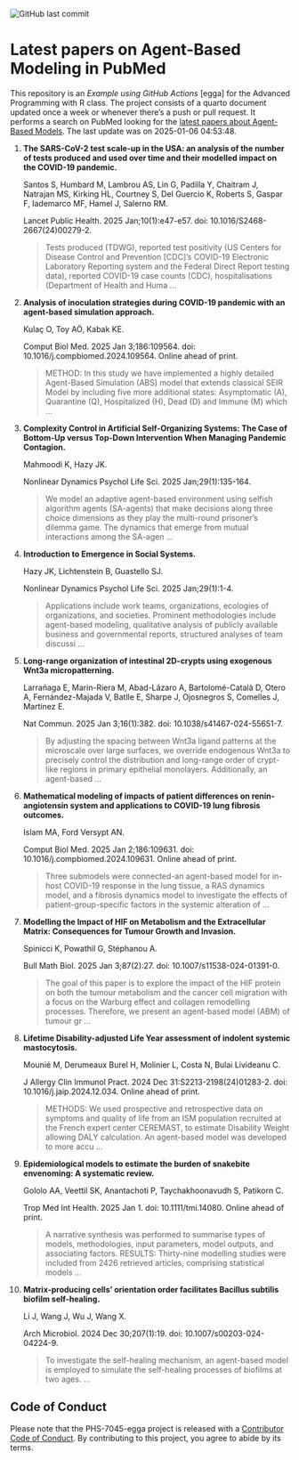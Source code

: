 ![GitHub last
commit](https://img.shields.io/github/last-commit/UofUEpiBio/PHS-7045-egga.png)

# Latest papers on Agent-Based Modeling in PubMed

This repository is an *Example using GitHub Actions* \[egga\] for the
Advanced Programming with R class. The project consists of a quarto
document updated once a week or whenever there’s a push or pull request.
It performs a search on PubMed looking for the <a
href="https://pubmed.ncbi.nlm.nih.gov/?term=agent-based+model&amp;sort=date"
target="_blank">latest papers about Agent-Based Models</a>. The last
update was on 2025-01-06 04:53:48.

<div class="cell">

</div>

1.  **The SARS-CoV-2 test scale-up in the USA: an analysis of the number
    of tests produced and used over time and their modelled impact on
    the COVID-19 pandemic.**

    Santos S, Humbard M, Lambrou AS, Lin G, Padilla Y, Chaitram J,
    Natrajan MS, Kirking HL, Courtney S, Del Guercio K, Roberts S,
    Gaspar F, Iademarco MF, Hamel J, Salerno RM.

    Lancet Public Health. 2025 Jan;10(1):e47-e57. doi:
    10.1016/S2468-2667(24)00279-2.

    > Tests produced (TDWG), reported test positivity (US Centers for
    > Disease Control and Prevention \[CDC\]’s COVID-19 Electronic
    > Laboratory Reporting system and the Federal Direct Report testing
    > data), reported COVID-19 case counts (CDC), hospitalisations
    > (Department of Health and Huma …

2.  **Analysis of inoculation strategies during COVID-19 pandemic with
    an agent-based simulation approach.**

    Kulaç O, Toy AÖ, Kabak KE.

    Comput Biol Med. 2025 Jan 3;186:109564. doi:
    10.1016/j.compbiomed.2024.109564. Online ahead of print.

    > METHOD: In this study we have implemented a highly detailed
    > Agent-Based Simulation (ABS) model that extends classical SEIR
    > Model by including five more additional states: Asymptomatic (A),
    > Quarantine (Q), Hospitalized (H), Dead (D) and Immune (M) which …

3.  **Complexity Control in Artificial Self-Organizing Systems: The Case
    of Bottom-Up versus Top-Down Intervention When Managing Pandemic
    Contagion.**

    Mahmoodi K, Hazy JK.

    Nonlinear Dynamics Psychol Life Sci. 2025 Jan;29(1):135-164.

    > We model an adaptive agent-based environment using selfish
    > algorithm agents (SA-agents) that make decisions along three
    > choice dimensions as they play the multi-round prisoner’s dilemma
    > game. The dynamics that emerge from mutual interactions among the
    > SA-agen …

4.  **Introduction to Emergence in Social Systems.**

    Hazy JK, Lichtenstein B, Guastello SJ.

    Nonlinear Dynamics Psychol Life Sci. 2025 Jan;29(1):1-4.

    > Applications include work teams, organizations, ecologies of
    > organizations, and societies. Prominent methodologies include
    > agent-based modeling, qualitative analysis of publicly available
    > business and governmental reports, structured analyses of team
    > discussi …

5.  **Long-range organization of intestinal 2D-crypts using exogenous
    Wnt3a micropatterning.**

    Larrañaga E, Marin-Riera M, Abad-Lázaro A, Bartolomé-Català D, Otero
    A, Fernández-Majada V, Batlle E, Sharpe J, Ojosnegros S, Comelles J,
    Martinez E.

    Nat Commun. 2025 Jan 3;16(1):382. doi: 10.1038/s41467-024-55651-7.

    > By adjusting the spacing between Wnt3a ligand patterns at the
    > microscale over large surfaces, we override endogenous Wnt3a to
    > precisely control the distribution and long-range order of
    > crypt-like regions in primary epithelial monolayers. Additionally,
    > an agent-based …

6.  **Mathematical modeling of impacts of patient differences on
    renin-angiotensin system and applications to COVID-19 lung fibrosis
    outcomes.**

    Islam MA, Ford Versypt AN.

    Comput Biol Med. 2025 Jan 2;186:109631. doi:
    10.1016/j.compbiomed.2024.109631. Online ahead of print.

    > Three submodels were connected-an agent-based model for in-host
    > COVID-19 response in the lung tissue, a RAS dynamics model, and a
    > fibrosis dynamics model to investigate the effects of
    > patient-group-specific factors in the systemic alteration of …

7.  **Modelling the Impact of HIF on Metabolism and the Extracellular
    Matrix: Consequences for Tumour Growth and Invasion.**

    Spinicci K, Powathil G, Stéphanou A.

    Bull Math Biol. 2025 Jan 3;87(2):27. doi:
    10.1007/s11538-024-01391-0.

    > The goal of this paper is to explore the impact of the HIF protein
    > on both the tumour metabolism and the cancer cell migration with a
    > focus on the Warburg effect and collagen remodelling processes.
    > Therefore, we present an agent-based model (ABM) of tumour gr …

8.  **Lifetime Disability-adjusted Life Year assessment of indolent
    systemic mastocytosis.**

    Mounié M, Derumeaux Burel H, Molinier L, Costa N, Bulai Livideanu C.

    J Allergy Clin Immunol Pract. 2024 Dec 31:S2213-2198(24)01283-2.
    doi: 10.1016/j.jaip.2024.12.034. Online ahead of print.

    > METHODS: We used prospective and retrospective data on symptoms
    > and quality of life from an ISM population recruited at the French
    > expert center CEREMAST, to estimate Disability Weight allowing
    > DALY calculation. An agent-based model was developed to more accu
    > …

9.  **Epidemiological models to estimate the burden of snakebite
    envenoming: A systematic review.**

    Gololo AA, Veettil SK, Anantachoti P, Taychakhoonavudh S, Patikorn
    C.

    Trop Med Int Health. 2025 Jan 1. doi: 10.1111/tmi.14080. Online
    ahead of print.

    > A narrative synthesis was performed to summarise types of models,
    > methodologies, input parameters, model outputs, and associating
    > factors. RESULTS: Thirty-nine modelling studies were included from
    > 2426 retrieved articles, comprising statistical models …

10. **Matrix-producing cells’ orientation order facilitates Bacillus
    subtilis biofilm self-healing.**

    Li J, Wang J, Wu J, Wang X.

    Arch Microbiol. 2024 Dec 30;207(1):19. doi:
    10.1007/s00203-024-04224-9.

    > To investigate the self-healing mechanism, an agent-based model is
    > employed to simulate the self-healing processes of biofilms at two
    > ages. …

## Code of Conduct

Please note that the PHS-7045-egga project is released with a
[Contributor Code of
Conduct](https://contributor-covenant.org/version/2/1/CODE_OF_CONDUCT.html).
By contributing to this project, you agree to abide by its terms.
